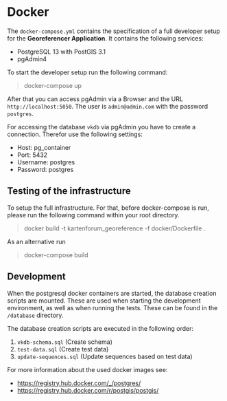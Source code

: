 # Docker

The `docker-compose.yml` contains the specification of a full developer setup for the __Georeferencer Application__. It
contains the following services:

* PostgreSQL 13 with PostGIS 3.1
* pgAdmin4

To start the developer setup run the following command:

> docker-compose up

After that you can access pgAdmin via a Browser and the URL `http://localhost:5050`. The user is `admin@admin.com` with
the password
`postgres`.

For accessing the database `vkdb` via pgAdmin you have to create a connection. Therefor use the following settings:

* Host: pg_container
* Port: 5432
* Username: postgres
* Password: postgres

## Testing of the infrastructure

To setup the full infrastructure. For that, before docker-compose is run, please run the following command within your
root directory.

> docker build -t kartenforum_georeference -f docker/Dockerfile .

As an alternative run

> docker-compose build
>

## Development

When the postgresql docker containers are started, the database creation scripts are mounted.
These are used when starting the development environment, as well as when running the tests.
These can be found in the `/database` directory.

The database creation scripts are executed in the following order:

1. `vkdb-schema.sql` (Create schema)
2. `test-data.sql` (Create test data)
3. `update-sequences.sql` (Update sequences based on test data)

For more information about the used docker images see:

* https://registry.hub.docker.com/_/postgres/
* https://registry.hub.docker.com/r/postgis/postgis/


